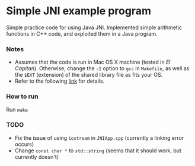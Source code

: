 # Simple JNI example program

Simple practice code for using Java JNI.
Implemented simple arithmetic functions in C++ code, and exploited them in a Java program.

### Notes

- Assumes that the code is run in Mac OS X machine (tested in *El Capitan*).
Otherwise, change the `-I` option to `gcc` in `Makefile`, as well as the `$EXT` (extension) of the shared library file as fits your OS.
- Refer to the following [link](https://www.protechtraining.com/content/java_fundamentals_tutorial-_java_native_interface_jni) for details.

### How to run

Run `make`

### TODO

- Fix the issue of using `iostream` in `JNIApp.cpp` (currently a linking error occurs)
- Change `const char *` to `std::string` (seems that it should work, but currently doesn't)
